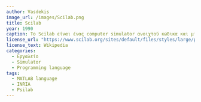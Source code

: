 ```yaml
---
author: Vasdekis
image_url: /images/Scilab.png
title: Scilab
year: 1990
caption: Το Scilab είναι ένας computer simulator ανοιχτού κώδικα και μια υψηλού επιπέδου γλώσσα προγραμματισμού. Μπορεί να χρησιμοποιηθεί για επεξεργασία σήματος, στατιστική ανάλυση, βελτίωση εικόνας, προσομοιώσεις και μοντελοποιήσεις.   
license_url: "https://www.scilab.org/sites/default/files/styles/large/public/prg/image/1446/scilab_screenshot1-1024x773.png?itok=KX4VkzqK" 
license_text: Wikipedia 
categories:
  - Εργαλείο
  - Simulator
  - Programming language
tags:
  - MATLAB language
  - INRIA
  - Psilab
---
```

